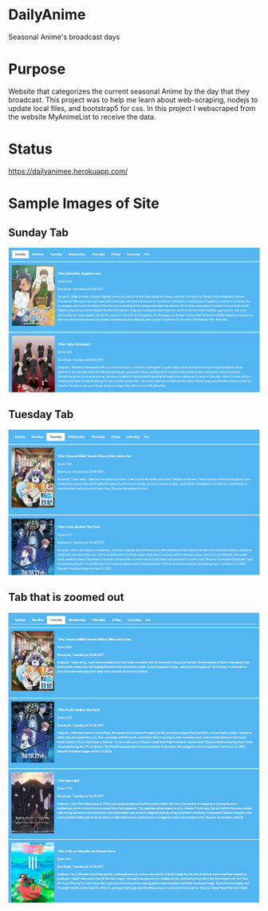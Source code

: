 # DailyAnime
Seasonal Anime's broadcast days

# Purpose 

Website that categorizes the current seasonal Anime by the day that they broadcast. This project was to help me learn about web-scraping, nodejs to update local files, and bootstrap5 for css. In this project I webscraped from the website MyAnimeList to receive the data.

# Status

https://dailyanimee.herokuapp.com/

# Sample Images of Site

## Sunday Tab

![sundayTab](./assets/sample_site1.PNG)

## Tuesday Tab

![tuesdayTab](./assets/sample_site2.PNG)

## Tab that is zoomed out

![tabZoomedOut](./assets/sample_site_zoomed_out1.PNG)

